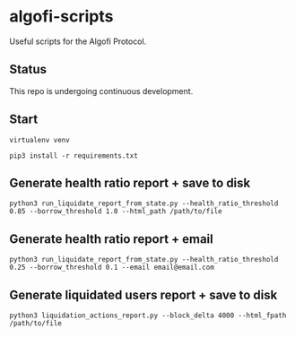 # algofi-scripts
Useful scripts for the Algofi Protocol.

## Status
This repo is undergoing continuous development.

## Start
`virtualenv venv`

`pip3 install -r requirements.txt`

## Generate health ratio report + save to disk
`python3 run_liquidate_report_from_state.py --health_ratio_threshold 0.85 --borrow_threshold 1.0 --html_path /path/to/file`

## Generate health ratio report + email
`python3 run_liquidate_report_from_state.py --health_ratio_threshold 0.25 --borrow_threshold 0.1 --email email@email.com`

## Generate liquidated users report + save to disk
`python3 liquidation_actions_report.py --block_delta 4000 --html_fpath /path/to/file`
